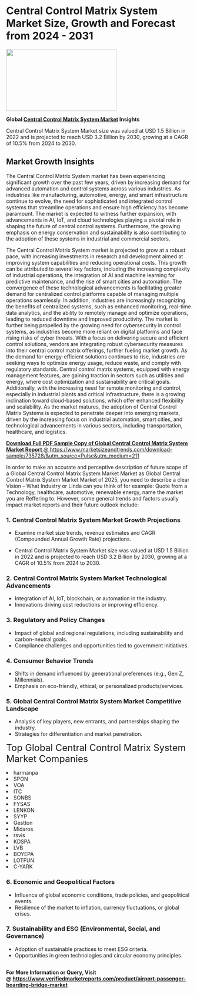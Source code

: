 <H1>Central Control Matrix System Market Size, Growth and Forecast from 2024 - 2031</H1><img class="aligncenter size-medium wp-image-584254" src="https://thirdeyenews.in/wp-content/uploads/2024/09/Global-Market-Research-300x168.jpeg" alt="" width="300" height="168" /><p><strong>Global&nbsp;<a href="https://www.marketsizeandtrends.com/download-sample/735728/&amp;utm_source=Pulse&amp;utm_medium=211">Central Control Matrix System Market</a> Insights</strong></p><p>Central Control Matrix System Market size was valued at USD 1.5 Billion in 2022 and is projected to reach USD 3.2 Billion by 2030, growing at a CAGR of 10.5% from 2024 to 2030.</p><p><h2>Market Growth Insights</h2> <p>The Central Control Matrix System market has been experiencing significant growth over the past few years, driven by increasing demand for advanced automation and control systems across various industries. As industries like manufacturing, automotive, energy, and smart infrastructure continue to evolve, the need for sophisticated and integrated control systems that streamline operations and ensure high efficiency has become paramount. The market is expected to witness further expansion, with advancements in AI, IoT, and cloud technologies playing a pivotal role in shaping the future of central control systems. Furthermore, the growing emphasis on energy conservation and sustainability is also contributing to the adoption of these systems in industrial and commercial sectors.</p> <p><a href="#"></a></p> <p>The Central Control Matrix System market is projected to grow at a robust pace, with increasing investments in research and development aimed at improving system capabilities and reducing operational costs. This growth can be attributed to several key factors, including the increasing complexity of industrial operations, the integration of AI and machine learning for predictive maintenance, and the rise of smart cities and automation. The convergence of these technological advancements is facilitating greater demand for centralized control platforms capable of managing multiple operations seamlessly. In addition, industries are increasingly recognizing the benefits of centralized systems, such as enhanced monitoring, real-time data analytics, and the ability to remotely manage and optimize operations, leading to reduced downtime and improved productivity. The market is further being propelled by the growing need for cybersecurity in control systems, as industries become more reliant on digital platforms and face rising risks of cyber threats. With a focus on delivering secure and efficient control solutions, vendors are integrating robust cybersecurity measures into their central control matrix offerings, further fueling market growth. As the demand for energy-efficient solutions continues to rise, industries are seeking ways to optimize energy usage, reduce waste, and comply with regulatory standards. Central control matrix systems, equipped with energy management features, are gaining traction in sectors such as utilities and energy, where cost optimization and sustainability are critical goals. Additionally, with the increasing need for remote monitoring and control, especially in industrial plants and critical infrastructure, there is a growing inclination toward cloud-based solutions, which offer enhanced flexibility and scalability. As the market matures, the adoption of Central Control Matrix Systems is expected to penetrate deeper into emerging markets, driven by the increasing focus on industrial automation, smart cities, and technological advancements in various sectors, including transportation, healthcare, and logistics.</p> <p><a href="#"></p><p><span class=""><strong>Download Full PDF Sample Copy of Global Central Control Matrix System Market Report</strong> @ <a href="https://www.marketsizeandtrends.com/download-sample/735728/&amp;utm_source=Pulse&amp;utm_medium=211" target="_blank">https://www.marketsizeandtrends.com/download-sample/735728/&amp;utm_source=Pulse&amp;utm_medium=211</a></span></p><p>In order to make an accurate and perceptive description of future scope of a Global&nbsp;Central Control Matrix System Market Market as Global&nbsp;Central Control Matrix System Market Market of 2025, you need to describe a clear Vision &ndash; What Industry or Linda can you think of for example: Quote from a Technology, healthcare, automotive, renewable energy, name the market you are Reffering to. However, some general trends and factors usually impact market reports and their future outlook include:</p><h3>1.&nbsp;<strong>Central Control Matrix System Market Growth Projections</strong></h3><ul><li>Examine market size trends, revenue estimates and CAGR (Compounded Annual Growth Rate) projections.</li><li><p>Central Control Matrix System Market size was valued at USD 1.5 Billion in 2022 and is projected to reach USD 3.2 Billion by 2030, growing at a CAGR of 10.5% from 2024 to 2030.</p></li></ul><h3>2.&nbsp;<strong>Central Control Matrix System Market Technological Advancements</strong></h3><ul><li>Integration of AI, IoT, blockchain, or automation in the industry.</li><li>Innovations driving cost reductions or improving efficiency.</li></ul><h3>3.&nbsp;<strong>Regulatory and Policy Changes</strong></h3><ul><li>Impact of global and regional regulations, including sustainability and carbon-neutral goals.</li><li>Compliance challenges and opportunities tied to government initiatives.</li></ul><h3>4.&nbsp;<strong>Consumer Behavior Trends</strong></h3><ul><li>Shifts in demand influenced by generational preferences (e.g., Gen Z, Millennials).</li><li>Emphasis on eco-friendly, ethical, or personalized products/services.</li></ul><h3>5.&nbsp;<strong>Global Central Control Matrix System Market Competitive Landscape</strong></h3><ul><li>Analysis of key players, new entrants, and partnerships shaping the industry.</li><li>Strategies for differentiation and market penetration.</li></ul><p data-pm-slice="1 1 []"><span style="color: inherit; font-family: inherit; font-size: 25px;">Top Global Central Control Matrix System Market Companies</span></p><div class="" data-test-id=""><p><li>harmanpa</li><li> SPON</li><li> VOA</li><li> ITC</li><li> SONBS</li><li> FYSAS</li><li> LENKON</li><li> SYYP</li><li> Gestton</li><li> Midaros</li><li> rsvis</li><li> KDSPA</li><li> LVB</li><li> BOYEPA</li><li> LOTFUN</li><li> C-YARK</li></p></div><h3>6.&nbsp;<strong>Economic and Geopolitical Factors</strong></h3><ul><li>Influence of global economic conditions, trade policies, and geopolitical events.</li><li>Resilience of the market to inflation, currency fluctuations, or global crises.</li></ul><h3>7.&nbsp;<strong>Sustainability and ESG (Environmental, Social, and Governance)</strong></h3><ul><li>Adoption of sustainable practices to meet ESG criteria.</li><li>Opportunities in green technologies and circular economy principles.</li></ul><h2><strong style="font-size: 14px;">For More Information or Query, Visit @&nbsp;</strong><a style="background-color: #ffffff; font-size: 14px;" href="https://www.marketsizeandtrends.com/report/central-control-matrix-system-market/" target="_blank">https://www.verifiedmarketreports.com/product/airport-passenger-boarding-bridge-market</a></h2>
